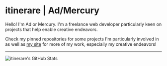 # itinerare | Ad/Mercury

Hello! I'm Ad or Mercury. I'm a freelance web developer particularly keen on projects that help enable creative endeavors.

Check my pinned repositories for some projects I'm particularly involved in as well as [my site](https://itinerare.net) for more of my work, especially my creative endeavors!

---

![itinerare's GitHub Stats](https://github-readme-stats.vercel.app/api?username=itinerare&theme=nord&show_icons=true&count_private=true)
